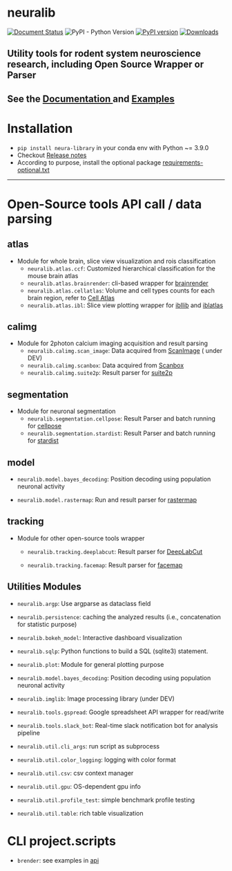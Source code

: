 
# neuralib

[![Document Status](https://readthedocs.org/projects/neuralib/badge/?version=latest)](https://neuralib.readthedocs.io/en/latest/index.html)
![PyPI - Python Version](https://img.shields.io/pypi/pyversions/neura-library)
[![PyPI version](https://badge.fury.io/py/neura-library.svg)](https://badge.fury.io/py/neura-library)
[![Downloads](https://static.pepy.tech/badge/neura-library)](https://pepy.tech/project/neura-library)

## Utility tools for rodent system neuroscience research, including Open Source Wrapper or Parser

## See the [Documentation ](https://neuralib.readthedocs.io/en/latest/index.html) and [Examples](doc/source/notebooks)


# Installation

- `pip install neura-library` in your conda env with Python ~= 3.9.0
- Checkout [Release notes](https://github.com/ytsimon2004/neuralib/releases)
- According to purpose, install the optional package [requirements-optional.txt](requirements-optional.txt)

----------------------------

# Open-Source tools API call / data parsing

## atlas

- Module for whole brain, slice view visualization and rois classification
  - `neuralib.atlas.ccf`: Customized hierarchical classification for the mouse brain atlas
  - `neuralib.atlas.brainrender`: cli-based wrapper for [brainrender](https://github.com/brainglobe/brainrender)
  - `neuralib.atlas.cellatlas`: Volume and cell types counts for each brain region, refer
    to [Cell Atlas](https://portal.bluebrain.epfl.ch/resources/models/cell-atlas/)
  - `neuralib.atlas.ibl`: Slice view plotting wrapper
    for [ibllib](https://github.com/int-brain-lab/ibllib?tab=readme-ov-file)
    and [iblatlas](https://int-brain-lab.github.io/iblenv/_autosummary/ibllib.atlas.html)

## calimg

- Module for 2photon calcium imaging acquisition and result parsing
  - `neuralib.calimg.scan_image`: Data acquired from [ScanImage](https://www.mbfbioscience.com/products/scanimage/) (
    under
    DEV)
  - `neuralib.calimg.scanbox`: Data acquired from [Scanbox](https://scanbox.org/tag/two-photon/)
  - `neuralib.calimg.suite2p`:  Result parser for [suite2p](https://github.com/MouseLand/suite2p)

## segmentation

- Module for neuronal segmentation
  - `neuralib.segmentation.cellpose`: Result Parser and batch running
    for [cellpose](https://github.com/MouseLand/cellpose)
  - `neuralib.segmentation.stardist`: Result Parser and batch running
    for [stardist](https://github.com/stardist/stardist)

## model

- `neuralib.model.bayes_decoding`: Position decoding using population neuronal activity

- `neuralib.model.rastermap`: Run and result parser for [rastermap](https://github.com/MouseLand/rastermap)

## tracking

- Module for other open-source tools wrapper
  - `neuralib.tracking.deeplabcut`: Result parser for [DeepLabCut](https://github.com/DeepLabCut/DeepLabCut)

  - `neuralib.tracking.facemap`: Result parser for [facemap](https://github.com/MouseLand/facemap)


## Utilities Modules

- `neuralib.argp`: Use argparse as dataclass field

- `neuralib.persistence`: caching the analyzed results (i.e., concatenation for statistic purpose)

- `neuralib.bokeh_model`: Interactive dashboard visualization

- `neuralib.sqlp`: Python functions to build a SQL (sqlite3) statement.

- `neuralib.plot`: Module for general plotting purpose

- `neuralib.model.bayes_decoding`: Position decoding using population neuronal activity

- `neuralib.imglib`: Image processing library (under DEV)

- `neuralib.tools.gspread`: Google spreadsheet API wrapper for read/write

- `neuralib.tools.slack_bot`: Real-time slack notification bot for analysis pipeline

- `neuralib.util.cli_args`: run script as subprocess

- `neuralib.util.color_logging`: logging with color format

- `neuralib.util.csv`: csv context manager

- `neuralib.util.gpu`: OS-dependent gpu info

- `neuralib.util.profile_test`: simple benchmark profile testing

- `neuralib.util.table`: rich table visualization

# CLI project.scripts

- `brender`: see examples in [api](https://neuralib.readthedocs.io/en/latest/api/neuralib.atlas.brainrender.html)
